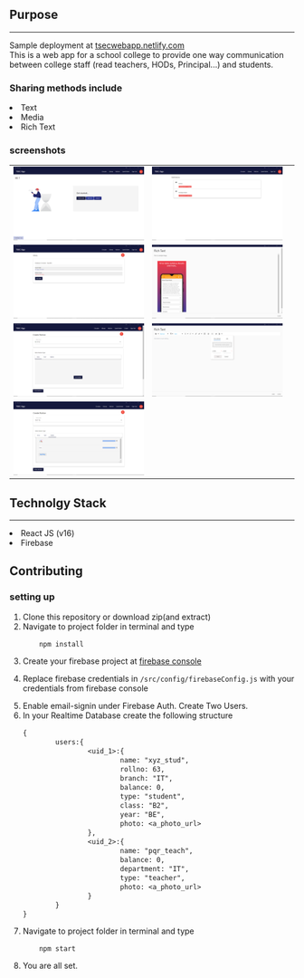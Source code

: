## Purpose
---

Sample deployment at [tsecwebapp.netlify.com](https://tsecwebapp.netlify.com) <br>
This is a web app for a school college to provide one way communication between college staff (read teachers, HODs, Principal...) and students.

### Sharing methods include
<li>Text
<li>Media
<li>Rich Text

### screenshots
| | | |
|:-------------------------:|:-------------------------:|:-------------------------:|
|<img src="screenshots/landing.png" width="500"> | <img src="screenshots/circulars.png" width="500"><br> |
<img src="screenshots/library.png" width="500"> | <img src="screenshots/richtextnotice.png" width="500"><br> |
<img src="screenshots/createnewnotice.png" width="500"> | <img src="screenshots/richtextediting.png" width="500"><br> |
<img src="screenshots/medianotice.png" width="500"> |

## Technolgy Stack
---
<li>React JS (v16)
<li>Firebase

## Contributing
### setting up
<ol>
<li>Clone this repository or download zip(and extract)
<li>Navigate to project folder in terminal and type

        npm install

<li>

Create your firebase project at
[firebase console](https://console.firebase.google.com/)
<li>

Replace firebase credentials in `/src/config/firebaseConfig.js` with your credentials from firebase console

<li>Enable email-signin under Firebase Auth. Create Two Users.

<li>In your Realtime Database create the following structure

```
{
        users:{
                <uid_1>:{
                        name: "xyz_stud",
                        rollno: 63,
                        branch: "IT",
                        balance: 0,
                        type: "student",
                        class: "B2",
                        year: "BE",
                        photo: <a_photo_url>
                },
                <uid_2>:{
                        name: "pqr_teach",
                        balance: 0,
                        department: "IT",
                        type: "teacher",
                        photo: <a_photo_url>
                }
        }
}

```

<li>Navigate to project folder in terminal and type

        npm start

<li>You are all set.
